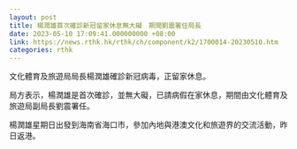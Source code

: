 ```yaml
---
layout: post
title: 楊潤雄首次確診新冠留家休息無大礙　期間劉震署任局長
date: 2023-05-10 17:09:41.000000000 +08:00
link: https://news.rthk.hk/rthk/ch/component/k2/1700014-20230510.htm
categories: rthk
---
```


文化體育及旅遊局局長楊潤雄確診新冠病毒，正留家休息。

局方表示，楊潤雄是首次確診，並無大礙，已請病假在家休息，期間由文化體育及旅遊局副局長劉震署任。

楊潤雄星期日出發到海南省海口市，參加內地與港澳文化和旅遊界的交流活動，昨日返港。
